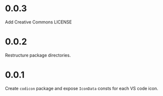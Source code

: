 # 0.0.3
Add Creative Commons LICENSE

# 0.0.2
Restructure package directories.

# 0.0.1
Create `codicon` package and expose `IconData` consts for each VS code icon.
